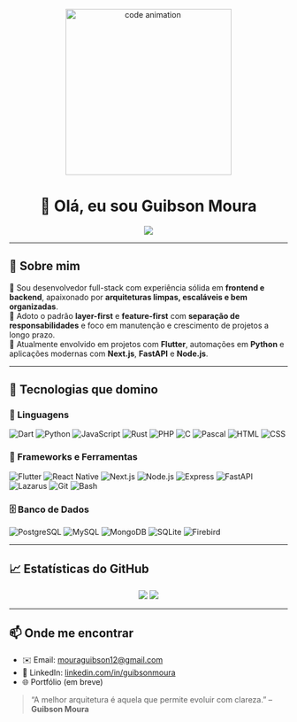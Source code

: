 <p align="center">
  <img src="https://i.imgur.com/A6bWGFl.gif" alt="code animation" width="300"/>
</p>

<h1 align="center">👋 Olá, eu sou Guibson Moura</h1>  <div align="center">
  <img src="https://img.shields.io/github/followers/guibsonmoura?label=Follow&style=social" />
</div>


---

## 💼 Sobre mim

🎯 Sou desenvolvedor full-stack com experiência sólida em **frontend e backend**, apaixonado por **arquiteturas limpas, escaláveis e bem organizadas**.  
🧱 Adoto o padrão **layer-first** e **feature-first** com **separação de responsabilidades** e foco em manutenção e crescimento de projetos a longo prazo.  
🚀 Atualmente envolvido em projetos com **Flutter**, automações em **Python** e aplicações modernas com **Next.js**, **FastAPI** e **Node.js**.

---

## 🧠 Tecnologias que domino

### 🧾 Linguagens

![Dart](https://img.shields.io/badge/Dart-0175C2?style=for-the-badge&logo=dart&logoColor=white)
![Python](https://img.shields.io/badge/Python-3776AB?style=for-the-badge&logo=python&logoColor=white)
![JavaScript](https://img.shields.io/badge/JavaScript-F7DF1E?style=for-the-badge&logo=javascript&logoColor=black)
![Rust](https://img.shields.io/badge/Rust-000000?style=for-the-badge&logo=rust&logoColor=white)
![PHP](https://img.shields.io/badge/PHP-777BB4?style=for-the-badge&logo=php&logoColor=white)
![C](https://img.shields.io/badge/C-00599C?style=for-the-badge&logo=c&logoColor=white)
![Pascal](https://img.shields.io/badge/Pascal-ffffff?style=for-the-badge&logo=delphi&logoColor=red)
![HTML](https://img.shields.io/badge/HTML5-E34F26?style=for-the-badge&logo=html5&logoColor=white)
![CSS](https://img.shields.io/badge/CSS3-1572B6?style=for-the-badge&logo=css3&logoColor=white)

### 🚀 Frameworks e Ferramentas

![Flutter](https://img.shields.io/badge/Flutter-02569B?style=for-the-badge&logo=flutter&logoColor=white)
![React Native](https://img.shields.io/badge/React_Native-20232A?style=for-the-badge&logo=react&logoColor=61DAFB)
![Next.js](https://img.shields.io/badge/Next.js-000?style=for-the-badge&logo=nextdotjs&logoColor=white)
![Node.js](https://img.shields.io/badge/Node.js-339933?style=for-the-badge&logo=node.js&logoColor=white)
![Express](https://img.shields.io/badge/Express-000000?style=for-the-badge&logo=express&logoColor=white)
![FastAPI](https://img.shields.io/badge/FastAPI-005571?style=for-the-badge&logo=fastapi&logoColor=white)
![Lazarus](https://img.shields.io/badge/Lazarus-ffcc00?style=for-the-badge&logo=delphi&logoColor=black)
![Git](https://img.shields.io/badge/Git-F05032?style=for-the-badge&logo=git&logoColor=white)
![Bash](https://img.shields.io/badge/Bash-4EAA25?style=for-the-badge&logo=gnubash&logoColor=white)

### 🗄️ Banco de Dados

![PostgreSQL](https://img.shields.io/badge/PostgreSQL-336791?style=for-the-badge&logo=postgresql&logoColor=white)
![MySQL](https://img.shields.io/badge/MySQL-00758F?style=for-the-badge&logo=mysql&logoColor=white)
![MongoDB](https://img.shields.io/badge/MongoDB-4EA94B?style=for-the-badge&logo=mongodb&logoColor=white)
![SQLite](https://img.shields.io/badge/SQLite-07405E?style=for-the-badge&logo=sqlite&logoColor=white)
![Firebird](https://img.shields.io/badge/Firebird-E80C0C?style=for-the-badge&logo=firebird&logoColor=white)

---

## 📈 Estatísticas do GitHub

<p align="center">
  <img src="https://github-readme-stats.vercel.app/api/top-langs/?username=guibsonmoura&layout=compact&text_color=000&icon_color=000&bg_color=FFFFFF" />
  <img src="https://github-readme-stats.vercel.app/api?username=guibsonmoura&show_icons=true&text_color=000&icon_color=000&bg_color=FFFFFF" />
</p>

---

## 📫 Onde me encontrar

- ✉️ Email: [mouraguibson12@gmail.com](mailto:guibsondev@gmail.com)  
- 💼 LinkedIn: [linkedin.com/in/guibsonmoura](https://linkedin.com/in/guibsonmoura)  
- 🌐 Portfólio (em breve)


> “A melhor arquitetura é aquela que permite evoluir com clareza.” – **Guibson Moura**

